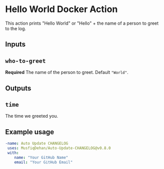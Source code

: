 # Hello World Docker Action

This action prints "Hello World" or "Hello" + the name of a person to greet to the log.

## Inputs

## `who-to-greet`

**Required** The name of the person to greet. Default `"World"`.

## Outputs

## `time`

The time we greeted you.

## Example usage

```yml
-name: Auto Update CHANGELOG
 uses: MusfiqDehan/Auto-Update-CHANGELOG@v0.8.0
 with:
    name: "Your GitHub Name"
    email: "Your GitHub Email"
```
